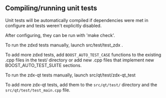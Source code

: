 Compiling/running unit tests
------------------------------------

Unit tests will be automatically compiled if dependencies were met in configure
and tests weren't explicitly disabled.

After configuring, they can be run with 'make check'.

To run the zdxd tests manually, launch src/test/test_zdx .

To add more zdxd tests, add `BOOST_AUTO_TEST_CASE` functions to the existing
.cpp files in the test/ directory or add new .cpp files that
implement new BOOST_AUTO_TEST_SUITE sections.

To run the zdx-qt tests manually, launch src/qt/test/zdx-qt_test

To add more zdx-qt tests, add them to the `src/qt/test/` directory and
the `src/qt/test/test_main.cpp` file.
